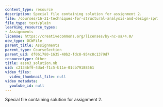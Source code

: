 ```yaml
---
content_type: resource
description: Special file containing solution for assignment 2.
file: /courses/16-21-techniques-for-structural-analysis-and-design-spring-2005/c2134bf94da4f1c5b11e01cb79188561_assn3_solution.nb
file_type: text/plain
learning_resource_types:
- Assignments
license: https://creativecommons.org/licenses/by-nc-sa/4.0/
ocw_type: OCWFile
parent_title: Assignments
parent_type: CourseSection
parent_uid: df061780-1635-40b2-fdc8-954c8c1379d7
resourcetype: Other
title: assn3_solution.nb
uid: c2134bf9-4da4-f1c5-b11e-01cb79188561
video_files:
  video_thumbnail_file: null
video_metadata:
  youtube_id: null
---
```

Special file containing solution for assignment 2.